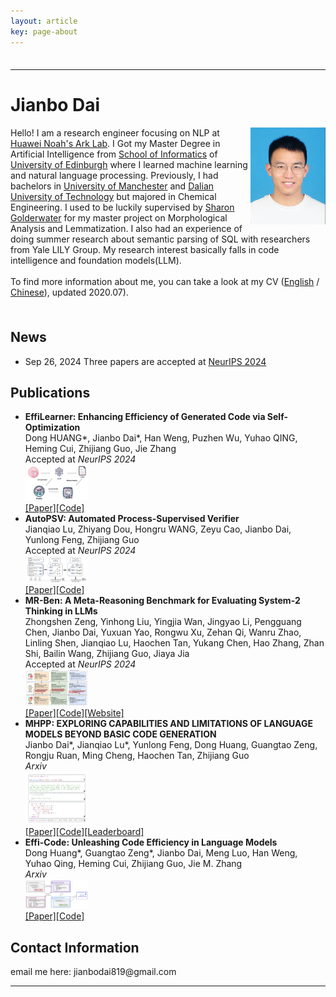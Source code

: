 ```yaml
---
layout: article
key: page-about
---
```


<html lang="en">
    <head>
        <meta charset="UTF-8">
        <title>Homepage</title>
    </head>
    <body>
        <div style="float: left; padding-top: 1ex;">
            <hr>
            <h1>Jianbo Dai</h1>
            <p>
                <img src="./assets/images/profile/me.png" alt="profile" width="120" align ="right">
                Hello! I am a research engineer focusing on NLP at <a href="https://www.noahlab.com.hk/#/home">Huawei Noah's Ark Lab</a>. I Got my Master Degree in Artificial Intelligence from <a href="http://www.inf.ed.ac.uk/">School of Informatics</a> of <a href="http://www.ed.ac.uk/">University of Edinburgh</a> where I learned machine learning and natural language processing. Previously, I had bachelors in <a href="https://www.manchester.ac.uk">University of Manchester</a> and <a href="http://en.dlut.edu.cn">Dalian University of Technology</a> but majored in Chemical Engineering. I used to be luckily supervised by <a href="http://homepages.inf.ed.ac.uk/sgwater/">Sharon Golderwater</a> for my master project on Morphological Analysis and Lemmatization. I also had an experience of doing summer research about semantic parsing of SQL with researchers from Yale LILY Group. My research interest basically falls in code intelligence and foundation models(LLM).
                <br>
                <br>
                To find more information about me, you can take a look at my CV (<a href="https://github.com/1e0ndavid/1e0ndavid.github.io/blob/master/assets/CV/CV_EN_1_3.pdf">English</a>
                / <a href="https://github.com/1e0ndavid/1e0ndavid.github.io/blob/master/assets/CV/CV_CN_1_2.pdf">Chinese</a>), updated 2020.07).
            </p>
        </div>
        <div style="clear: left; padding-top: 1ex;">
            <h2>News</h2>
            <p> </p>
            <ul>
                <li>
										Sep 26, 2024  Three papers are accepted at <a href="https://nips.cc/virtual/2024/papers.html?filter=titles">NeurIPS 2024</a>
								</li>
            </ul>
            <p> </p>
            <h2>Publications</h2>
            <p> </p>
            <ul>
              <li>
                <strong>EffiLearner: Enhancing Efficiency of Generated Code via Self-Optimization</strong><br>
                Dong HUANG*, Jianbo Dai*, Han Weng, Puzhen Wu, Yuhao QING, Heming Cui, Zhijiang Guo, Jie Zhang<br>
                Accepted at <em>NeurIPS 2024</em><br>
                <img src="./assets/images/paper_figs/effilearner.png" alt="effilearner" width="100"><br>
                <a href="https://proceedings.neurips.cc/paper_files/paper/2024/hash/99c66755871ae101a4cef87c67fb29e8-Abstract-Conference.html">[Paper]</a><a href="https://github.com/huangd1999/EffiLearner">[Code]</a>
              </li>
              <li>
                <strong>AutoPSV: Automated Process-Supervised Verifier</strong><br>
                Jianqiao Lu, Zhiyang Dou, Hongru WANG, Zeyu Cao, Jianbo Dai, Yunlong Feng, Zhijiang Guo<br>
                Accepted at <em>NeurIPS 2024</em><br>
                <img src="./assets/images/paper_figs/autopsv.png" alt="autopsv" width="100"><br>
                <a href="https://proceedings.neurips.cc/paper_files/paper/2024/hash/9246aa822579d9b29a140ecdac36ad60-Abstract-Conference.html">[Paper]</a><a href="https://github.com/rookie-joe/AutoPSV">[Code]</a>
              </li>
              <li>
                <strong>MR-Ben: A Meta-Reasoning Benchmark for Evaluating System-2 Thinking in LLMs</strong><br>
                Zhongshen Zeng, Yinhong Liu, Yingjia Wan, Jingyao Li, Pengguang Chen, Jianbo Dai, Yuxuan Yao, Rongwu Xu, Zehan Qi, Wanru Zhao, Linling Shen, Jianqiao Lu, Haochen Tan, Yukang Chen, Hao Zhang, Zhan Shi, Bailin Wang, Zhijiang Guo, Jiaya Jia<br>
                Accepted at <em>NeurIPS 2024</em><br>
                <img src="./assets/images/paper_figs/mrben.png" alt="mrben" width="100"><br>
                <a href="https://proceedings.neurips.cc/paper_files/paper/2024/hash/d81cb1f4dc6e13aeb45553f80b3d6837-Abstract-Conference.html">[Paper]</a><a href="https://github.com/dvlab-research/Mr-Ben">[Code]</a><a href="https://randolph-zeng.github.io/Mr-Ben.github.io/">[Website]</a>
              </li>
              <li>
                <strong>MHPP: EXPLORING CAPABILITIES AND LIMITATIONS OF LANGUAGE MODELS BEYOND BASIC CODE GENERATION</strong><br>
                Jianbo Dai*, Jianqiao Lu*, Yunlong Feng, Dong Huang, Guangtao Zeng, Rongju Ruan, Ming Cheng, Haochen Tan, Zhijiang Guo<br>
               <em>Arxiv</em><br>
                <img src="./assets/images/paper_figs/mhpp.png" alt="mhpp" width="100"><br>
                <a href="https://arxiv.org/pdf/2405.11430">[Paper]</a><a href="https://github.com/SparksofAGI/MHPP">[Code]</a><a href="https://sparksofagi.github.io/MHPP/">[Leaderboard]</a>
              </li>
              <li>
                <strong>Effi-Code: Unleashing Code Efficiency in Language Models</strong><br>
                Dong Huang*, Guangtao Zeng*, Jianbo Dai, Meng Luo, Han Weng, Yuhao Qing, Heming Cui, Zhijiang Guo, Jie M. Zhang<br>
                <em>Arxiv</em><br>
                <img src="./assets/images/paper_figs/efficode.png" alt="efficode" width="100"><br>
                <a href="https://arxiv.org/pdf/2410.10209">[Paper]</a><a href="https://github.com/huangd1999/Effi-Code">[Code]</a>
              </li>
            </ul>
            <p> </p>
            <h2>Contact Information</h2>
            <p>
                email me here: jianbodai819@gmail.com<br>
            </p>
            <hr>
            <font size="-1">
            <!-- hhmts start -->
            <!--Last modified: Mon Aug 15 17:31:26 BST 2011-->
            <!-- hhmts end -->
            </font>
        </div>
    </body>
</html>
